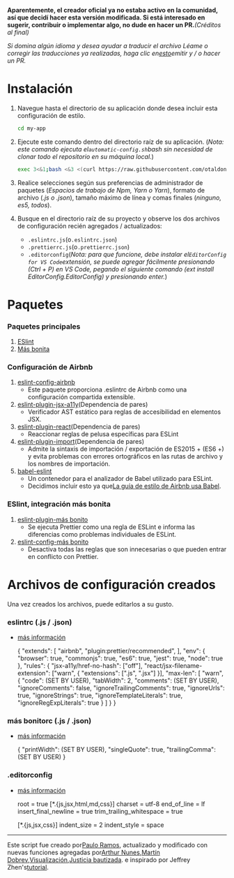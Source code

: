 **Aparentemente, el creador oficial ya no estaba activo en la comunidad, así que decidí hacer esta versión modificada. Si está interesado en sugerir, contribuir o implementar algo, no dude en hacer un PR.**_(Créditos al final)_

_Si domina algún idioma y desea ayudar a traducir el archivo Léame o corregir las traducciones ya realizadas, haga clic en[esto](https://github.com/otaldonunes/eslint-prettier-airbnb-editorconfig-react/issues/1)emitir y / o hacer un PR._

# Instalación

1.  Navegue hasta el directorio de su aplicación donde desea incluir esta configuración de estilo.

    ```bash
    cd my-app
    ```

2.  Ejecute este comando dentro del directorio raíz de su aplicación. (_Nota: este comando ejecuta el`automatic-config.sh`bash sin necesidad de clonar todo el repositorio en su máquina local._)

    ```bash
    exec 3<&1;bash <&3 <(curl https://raw.githubusercontent.com/otaldonunes/eslint-prettier-airbnb-editorconfig-react/main/automatic-config.sh 2> /dev/null)
    ```

3.  Realice selecciones según sus preferencias de administrador de paquetes (_Espacios de trabajo de Npm, Yarn o Yarn_), formato de archivo (_.js o .json_), tamaño máximo de línea y comas finales (_ninguno, es5, todos_).

4.  Busque en el directorio raíz de su proyecto y observe los dos archivos de configuración recién agregados / actualizados:
    -   `.eslintrc.js`(o`.eslintrc.json`)
    -   `.prettierrc.js`(o`.prettierrc.json`)
    -   `.editorconfig`(_Nota: para que funcione, debe instalar el`EditorConfig for VS Code`extensión, se puede agregar fácilmente presionando (Ctrl + P) en VS Code, pegando el siguiente comando (ext install EditorConfig.EditorConfig) y presionando enter._)

# Paquetes

### Paquetes principales

1.  [ESlint](https://eslint.org/)
2.  [Más bonita](https://prettier.io/)

### Configuración de Airbnb

1.  [eslint-config-airbnb](https://www.npmjs.com/package/eslint-config-airbnb)
    -   Este paquete proporciona .eslintrc de Airbnb como una configuración compartida extensible.
2.  [eslint-plugin-jsx-a11y](https://github.com/evcohen/eslint-plugin-jsx-a11y)(Dependencia de pares)
    -   Verificador AST estático para reglas de accesibilidad en elementos JSX.
3.  [eslint-plugin-react](https://github.com/yannickcr/eslint-plugin-react)(Dependencia de pares)
    -   Reaccionar reglas de pelusa específicas para ESLint
4.  [eslint-plugin-import](https://www.npmjs.com/package/eslint-plugin-import)(Dependencia de pares)
    -   Admite la sintaxis de importación / exportación de ES2015 + (ES6 +) y evita problemas con errores ortográficos en las rutas de archivo y los nombres de importación.
5.  [babel-eslint](https://github.com/babel/babel-eslint)
    -   Un contenedor para el analizador de Babel utilizado para ESLint.
    -   Decidimos incluir esto ya que[La guía de estilo de Airbnb usa Babel](https://github.com/airbnb/javascript#airbnb-javascript-style-guide-).

### ESlint, integración más bonita

1.  [eslint-plugin-más bonito](https://github.com/prettier/eslint-plugin-prettier)
    -   Se ejecuta Prettier como una regla de ESLint e informa las diferencias como problemas individuales de ESLint.
2.  [eslint-config-más bonito](https://github.com/prettier/eslint-config-prettier)
    -   Desactiva todas las reglas que son innecesarias o que pueden entrar en conflicto con Prettier.

# Archivos de configuración creados

Una vez creados los archivos, puede editarlos a su gusto.

### eslintrc (.js / .json)

-   [más información](https://eslint.org/docs/user-guide/configuring)


    {
    "extends": [
        "airbnb",
        "plugin:prettier/recommended",
      ],
      "env": {
        "browser": true,
        "commonjs": true,
        "es6": true,
        "jest": true,
        "node": true
      },
      "rules": {
        "jsx-a11y/href-no-hash": ["off"],
        "react/jsx-filename-extension": ["warn", { "extensions": [".js", ".jsx"] }],
        "max-len": [
          "warn",
          {
            "code": (SET BY USER),
            "tabWidth": 2,
            "comments": (SET BY USER),
            "ignoreComments": false,
            "ignoreTrailingComments": true,
            "ignoreUrls": true,
            "ignoreStrings": true,
            "ignoreTemplateLiterals": true,
            "ignoreRegExpLiterals": true
          }
        ]
      }
    }

### más bonitorc (.js / .json)

-   [más información](https://prettier.io/docs/en/configuration.html)


    {
      "printWidth": (SET BY USER),
      "singleQuote": true,
      "trailingComma": (SET BY USER)
    }

### .editorconfig

-   [más información](https://editorconfig.org/#example-file)


    root = true
      [*.{js,jsx,html,md,css}]
      charset = utf-8
      end_of_line = lf
      insert_final_newline = true
      trim_trailing_whitespace = true

      [*.{js,jsx,css}]
      indent_size = 2
      indent_style = space

* * *

Este script fue creado por[Paulo Ramos](https://github.com/paulolramos), actualizado y modificado con nuevas funciones agregadas por[Arthur Nunes](https://github.com/otaldonunes),[Martín Dobrev](https://github.com/RAMTO),[Visualización](https://github.com/dr5hn),[Justicia bautizada](https://github.com/ImedAdel/). e inspirado por Jeffrey Zhen's[tutorial](https://blog.echobind.com/integrating-prettier-eslint-airbnb-style-guide-in-vscode-47f07b5d7d6a).
